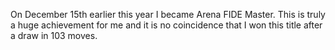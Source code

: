 On December 15th earlier this year I became Arena FIDE Master. This is truly a huge achievement for me and it is no coincidence that I won this title after a draw in 103 moves.
